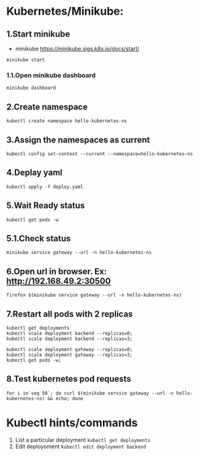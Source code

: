 # Kubernetes/Minikube:

## 1.Start minikube

- minikube https://minikube.sigs.k8s.io/docs/start/

`minikube start`

### 1.1.Open minikube dashboard

`minikube dashboard`

## 2.Create namespace

`kubectl create namespace hello-kubernetes-ns`

## 3.Assign the namespaces as current

`kubectl config set-context --current --namespace=hello-kubernetes-ns`

## 4.Deplay yaml

`kubectl apply -f deploy.yaml`

## 5.Wait Ready status

`kubectl get pods -w `

## 5.1.Check status

`minikube service gateway --url -n hello-kubernetes-ns`

## 6.Open url in browser. Ex: http://192.168.49.2:30500

`firefox $(minikube service gateway --url -n hello-kubernetes-ns)`

## 7.Restart all pods with 2 replicas

```
kubectl get deployments
kubectl scale deployment backend --replicas=0;
kubectl scale deployment backend --replicas=3;

kubectl scale deployment gateway --replicas=0;
kubectl scale deployment gateway --replicas=3;
kubectl get pods -w;

```

## 8.Test kubernetes pod requests

```
for i in`seq 50`; do curl $(minikube service gateway --url -n hello-kubernetes-ns) && echo; done
```

# Kubectl hints/commands

1. List a particular deployment
   `kubectl get deployments`
2. Edit deployoment
   `kubectl edit deployment backend`
